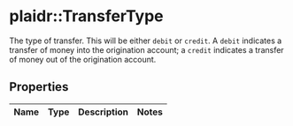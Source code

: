 # plaidr::TransferType

The type of transfer. This will be either `debit` or `credit`.  A `debit` indicates a transfer of money into the origination account; a `credit` indicates a transfer of money out of the origination account.

## Properties
Name | Type | Description | Notes
------------ | ------------- | ------------- | -------------


